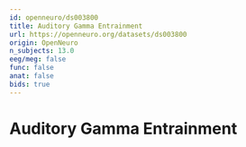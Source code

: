 ```yaml
---
id: openneuro/ds003800
title: Auditory Gamma Entrainment
url: https://openneuro.org/datasets/ds003800
origin: OpenNeuro
n_subjects: 13.0
eeg/meg: false
func: false
anat: false
bids: true
---
```


# Auditory Gamma Entrainment
